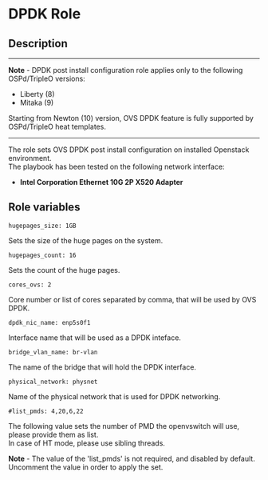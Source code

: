 # DPDK Role

## Description
***
**Note** - DPDK post install configuration role applies only to the following OSPd/TripleO versions:

* Liberty (8)
* Mitaka (9)

Starting from Newton (10) version, OVS DPDK feature is fully supported by OSPd/TripleO heat templates.

***

The role sets OVS DPDK post install configuration on installed Openstack environment.  
The playbook has been tested on the following network interface:
  - **Intel Corporation Ethernet 10G 2P X520 Adapter**

## Role variables
```
hugepages_size: 1GB
```
Sets the size of the huge pages on the system.

```
hugepages_count: 16
```
Sets the count of the huge pages.

```
cores_ovs: 2
```
Core number or list of cores separated by comma, that will be used by OVS DPDK.

```
dpdk_nic_name: enp5s0f1
```
Interface name that will be used as a DPDK inteface.

```
bridge_vlan_name: br-vlan
```
The name of the bridge that will hold the DPDK interface.

```
physical_network: physnet
```
Name of the physical network that is used for DPDK networking.

```
#list_pmds: 4,20,6,22
```
The following value sets the number of PMD the openvswitch will use, please provide them as list.  
In case of HT mode, please use sibling threads.

**Note** - The value of the 'list_pmds' is not required, and disabled by default. Uncomment the value in order to apply the set.
